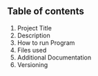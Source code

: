 ## ****Table of contents****
1. Project Title
2.  Description
3. How to run Program
4. Files used
5. Additional Documentation
6. Versioning
